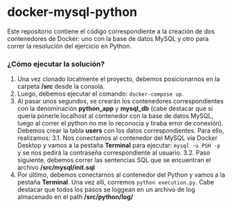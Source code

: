 # docker-mysql-python
Este repositorio contiene el código correspondiente a la creación de dos contenedores de Docker: uno con la base de datos MySQL y otro para correr la resolución del ejercicio en Python.

### ¿Cómo ejecutar la solución?
1. Una vez clonado localmente el proyecto, debemos posicionarnos en la carpeta **/src** desde la consola.
2. Luego, debemos ejecutar el comando: `docker-compose up`.
3. Al pasar unos segundos, se crearán los contenedores correspondientes con la denominación **python_app** y **mysql_db** (cabe destacar que si quería ponerle localhost al contenedor con la base de datos MySQL, luego al correr el python no me lo reconocía y tiraba error de conexión). Debemos crear la tabla **users** con los datos correspondientes. Para ello, realizamos:
  3.1. Nos conectamos al contenedor del MySQL vía Docker Desktop y vamos a la pestaña **Terminal** para ejecutar:  `mysql -u PSH -p ` y se nos pedirá la contraseña correspondiente al usuario.
  3.2. Paso siguiente, debemos correr las sentencias SQL que se encuentran el archivo **/src/mysql/init.sql**
4. Por último, debemos conectarnos al contenedor del Python y vamos a la pestaña **Terminal**. Una vez allí, corremos `python execution.py`. Cabe destacar que todos los pasos se loggean en un archivo de log almacenado en el path **/src/python/log/**

